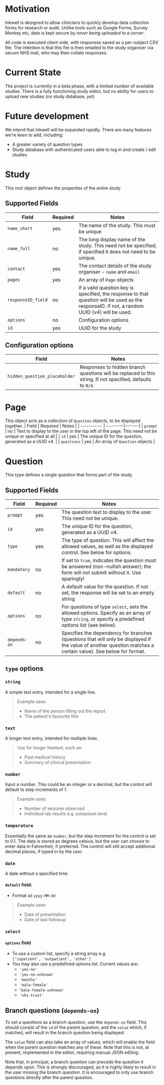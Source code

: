 # Motivation
Inkwell is designed to allow clinicians to quickly develop data collection forms for research or audit. Unlike tools such as Google Forms, Survey Monkey etc, data is kept secure by *never being uploaded to a server*.

All code is executed client-side, with responses saved as a per-subject CSV file. The intention is that this file is then emailed to the study organiser via secure NHS mail, who may then collate responses.

# Current State
The project is currently in a beta phase, with a limited number of available studies. There is a fully functioning study editor, but no ability for users to upload new studies (no study database, yet)

# Future development
We intend that Inkwell will be expanded rapidly. There are many features we're keen to add, including:
* A greater variety of question types
* Study database with authenticated users able to log in and create / edit studies

# Study
This root object defines the properties of the entire study. 
## Supported Fields 
| Field       | Required | Notes |
|-------------|----------|-------|
| `name_short`      | yes      | The name of the study. This must be unique|
| `name_full` | no       | The long display name of the study. This need not be specified; if specified it does not need to be unique. |
| `contact`   | yes      | The contact details of the study organiser - `name` and `email` |
| `pages`     | yes      |  An array of `Page` objects |
| `responseID_field` | no | If a valid question key is specified, the response to that question will be used as the responseID. If not, a random UUID (v4) will be used. |
| `options`   | no       | Configuration options      |
|`id`        | yes       | UUID for the study |

## Configuration options
| Field       | Notes |
|-------------|-------|
| `hidden_question_placeholder`| Responses to hidden branch questions will be replaced to this string. If not specified, defaults to `N/A` |


# Page
This object acts as a collection of `Question` objects, to be displayed together. 
| Field       | Required | Notes |
| ----------- | ---------|-------|
| `prompt`    | no      | Text to display to the user in the top left of the page. This need not be unique or specified at all.|
| `id`        | yes      | The unique ID for the question, generated as a UUID v4. |
| `questions` | yes     | An array of `Question` objects |

# Question 
This type defines a single question that forms part of the study.
## Supported Fields 
| Field       | Required | Notes |
| ----------- | ---------|-------|
| `prompt`    | yes      | The question text to display to the user. This need not be unique.|
| `id`        | yes      | The unique ID for the question, generated as a UUID v4. |
| `type`      | yes      | The type of question. This will affect the allowed values, as well as the displayed control. See below for options. |
| `mandatory` | no       | If set to `true`, indicates the question *must* be answered (non-nullish answer); the form will not submit without it. Use sparingly! |
| `default`   | no       | A default value for the question. If not set, the response will be set to an empty string |
| `options`   | no       | For questions of type `select`, sets the allowed options. Specify as an array of type `string`, or specify a predefined options list (see below).
| `depends-on`| no       | Specifies the dependency for branches (questions that will only be displayed if the value of another question matches a certain value). See below for format.|

##  `type` options
### `string`
A simple text entry, intended for a single line. 

> Example uses:
>  * Name of the person filling out the report
>  * The patient's favourite film

### `text`
A longer text entry, intended for multiple lines.

> Use for longer freetext, such as:
>  * Past medical history
>  * Summary of clinical presentation

### `number`
Input a number. This could be an integer or a decimal, but the control will default to step increments of 1.

> Example uses:
>  * Number of seizures observed
>  * Individual lab results e.g. potassium level

### `temperature`
Essentially the same as `number`, but the step increment for the control is set to 0.1. The data is stored as degrees celsius, but the user can choose to enter data in Fahrenheit, if preferred. The control will still accept additional decimal places, if typed in by the user.

### `date`
A date without a specified time
#### `default` field:
* Format as `yyyy-MM-dd` 

> Example uses:
> * Date of presentation
> * Date of last followup

### `select`
#### `options` field
* To use a custom list, specify a string array e.g.  
    ```['inpatient', 'outpatient', 'other']```
* You may also use a predefined options list. Current values are:
  * `'yes-no'`
  * `'yes-no-unknown'`
  * `'months'`
  * `'male-female'`
  * '`male-female-unknown'`
  * `'nhs-trust'`

## Branch questions (`depends-on`)

To set a questions as a branch question, use the `depends-on` field. This should consist of the `id` of the parent question, and the `value` which, if matched, will result in the branch question being displayed. 

The `value` field can also take an array of values, which will enable the field when the parent question matches any of these. Note that this is not, at present, implemented in the editor, requiring manual JSON editing. 

Note that, in principal, a branch question can precede the question it depends upon. This is strongly discouraged, as it is highly likely to result in the user missing the branch question. It is encouraged to only use branch questions directly after the parent question.